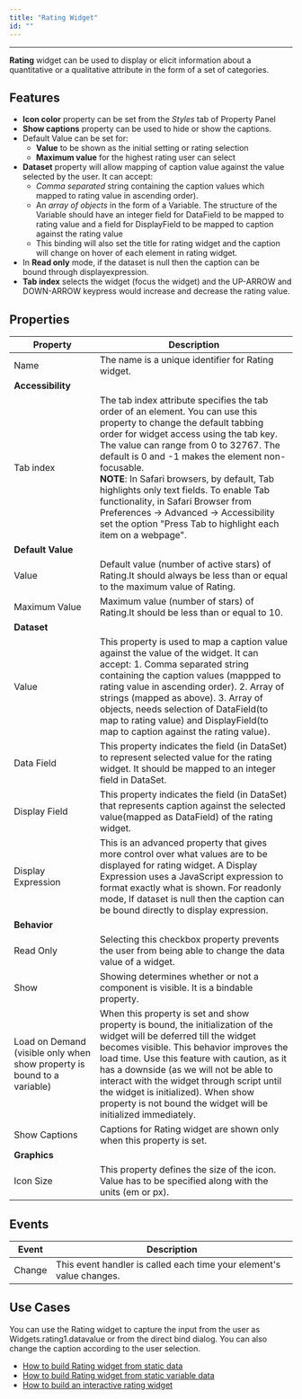 ```yaml
---
title: "Rating Widget"
id: ""
---
```

---

**Rating** widget can be used to display or elicit information about a quantitative or a qualitative attribute in the form of a set of categories.

## Features

- **Icon color** property can be set from the _Styles_ tab of Property Panel
- **Show captions** property can be used to hide or show the captions.
- Default Value can be set for:
    - **Value** to be shown as the initial setting or rating selection
    - **Maximum value** for the highest rating user can select
- **Dataset** property will allow mapping of caption value against the value selected by the user. It can accept:
    - _Comma separated_ string containing the caption values which mapped to rating value in ascending order).
    - An _array of objects_ in the form of a Variable. The structure of the Variable should have an integer field for DataField to be mapped to rating value and a field for DisplayField to be mapped to caption against the rating value
    - This binding will also set the title for rating widget and the caption will change on hover of each element in rating widget.
- In **Read only** mode, if the dataset is null then the caption can be bound through displayexpression.
- **Tab index** selects the widget (focus the widget) and the UP-ARROW and DOWN-ARROW keypress would increase and decrease the rating value.

## Properties

| Property | Description |
| --- | --- |
| Name | The name is a unique identifier for Rating widget. |
| **Accessibility** |
| Tab index | The tab index attribute specifies the tab order of an element. You can use this property to change the default tabbing order for widget access using the tab key. The value can range from 0 to 32767. The default is 0 and -1 makes the element non-focusable. <br> **NOTE**: In Safari browsers, by default, Tab highlights only text fields. To enable Tab functionality, in Safari Browser from Preferences -> Advanced -> Accessibility set the option "Press Tab to highlight each item on a webpage". |
| **Default Value** |
| Value | Default value (number of active stars) of Rating.It should always be less than or equal to the maximum value of Rating. |
| Maximum Value | Maximum value (number of stars) of Rating.It should be less than or equal to 10. |
| **Dataset** |
| Value | This property is used to map a caption value against the value of the widget. It can accept: 1. Comma separated string containing the caption values (mappped to rating value in ascending order). 2. Array of strings (mapped as above). 3. Array of objects, needs selection of DataField(to map to rating value) and DisplayField(to map to caption against the rating value). |
| Data Field | This property indicates the field (in DataSet) to represent selected value for the rating widget. It should be mapped to an integer field in DataSet. |
| Display Field | This property indicates the field (in DataSet) that represents caption against the selected value(mapped as DataField) of the rating widget. |
| Display Expression | This is an advanced property that gives more control over what values are to be displayed for rating widget. A Display Expression uses a JavaScript expression to format exactly what is shown. For readonly mode, If dataset is null then the caption can be bound directly to display expression. |
| **Behavior** |
| Read Only | Selecting this checkbox property prevents the user from being able to change the data value of a widget. |
| Show | Showing determines whether or not a component is visible. It is a bindable property. |
| Load on Demand (visible only when show property is bound to a variable) | When this property is set and show property is bound, the initialization of the widget will be deferred till the widget becomes visible. This behavior improves the load time. Use this feature with caution, as it has a downside (as we will not be able to interact with the widget through script until the widget is initialized). When show property is not bound the widget will be initialized immediately. |
| Show Captions | Captions for Rating widget are shown only when this property is set. |
| **Graphics** |
| Icon Size | This property defines the size of the icon. Value has to be specified along with the units (em or px). |

## Events

| Event | Description |
| --- | --- |
| Change | This event handler is called each time your element's value changes. |

## Use Cases

You can use the Rating widget to capture the input from the user as Widgets.rating1.datavalue or from the direct bind dialog. You can also change the caption according to the user selection.

- [How to build Rating widget from static data](/learn/how-tos/rating-widget-using-static-data/)
- [How to build Rating widget from static variable data](/learn/how-tos/rating-widget-using-static-variable/)
- [How to build an interactive rating widget](/learn/how-tos/rating-widget-interactive/)


